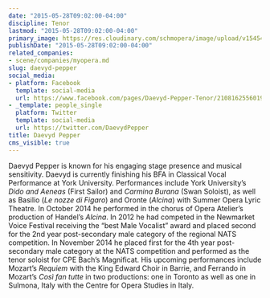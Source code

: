 ```yaml
---
date: "2015-05-28T09:02:00-04:00"
discipline: Tenor
lastmod: "2015-05-28T09:02:00-04:00"
primary_image: https://res.cloudinary.com/schmopera/image/upload/v1545409169/media/webhook-uploads/1432818069343/DaevydPepper.jpg.jpg
publishDate: "2015-05-28T09:02:00-04:00"
related_companies:
- scene/companies/myopera.md
slug: daevyd-pepper
social_media:
- platform: Facebook
  template: social-media
  url: https://www.facebook.com/pages/Daevyd-Pepper-Tenor/210816255601909
- _template: people_single
  platform: Twitter
  template: social-media
  url: https://twitter.com/DaevydPepper
title: Daevyd Pepper
cms_visible: true
---
```


Daevyd Pepper is known for his engaging stage presence and musical sensitivity. Daevyd is currently finishing his BFA in Classical Vocal Performance at York University. Performances include York University’s *Dido and Aeneas* (First Sailor) and *Carmina Burana* (Swan Soloist), as well as Basilio (*Le nozze di Figaro*) and Oronte (*Alcina*) with Summer Opera Lyric Theatre. In October 2014 he performed in the chorus of Opera Atelier’s production of Handel’s *Alcina*. In 2012 he had competed in the Newmarket Voice Festival receiving the “best Male Vocalist” award and placed second for the 2nd year post-secondary male category of the regional NATS competition. In November 2014 he placed first for the 4th year post-secondary male category at the NATS competition and performed as the tenor soloist for CPE Bach’s Magnificat. His upcoming performances include Mozart’s *Requiem* with the King Edward Choir in Barrie, and Ferrando in Mozart’s *Così fan tutte* in two productions: one in Toronto as well as one in Sulmona, Italy with the Centre for Opera Studies in Italy.
